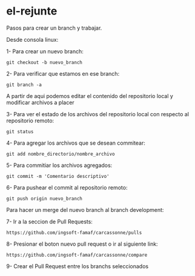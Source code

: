 # el-rejunte

Pasos para crear un branch y trabajar.

Desde consola linux:

1- Para crear un nuevo branch:

    git checkout -b nuevo_branch

2- Para verificar que estamos en ese branch:    

    git branch -a


A partir de aqui podemos editar el contenido del repositorio local y modificar archivos a placer

3- Para ver el estado de los archivos del repositorio local con respecto al repositorio remoto:

    git status

4- Para agregar los archivos que se desean commitear:

    git add nombre_directorio/nombre_archivo

5- Para commitiar los archivos agregados:

    git commit -m 'Comentario descriptivo'

6- Para pushear el commit al repositorio remoto:

    git push origin nuevo_branch


Para hacer un merge del nuevo branch al branch development:

7- Ir a la seccion de Pull Requests:

    https://github.com/ingsoft-famaf/carcassonne/pulls

8- Presionar el boton nuevo pull request o ir al siguiente link:

    https://github.com/ingsoft-famaf/carcassonne/compare

9- Crear el Pull Request entre los branchs seleccionados
    


 



